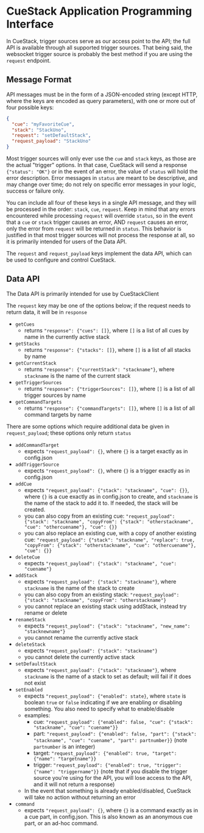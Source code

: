 # CueStack Application Programming Interface

In CueStack, trigger sources serve as our access point to the API; the full API is available through all supported trigger sources.
That being said, the websocket trigger source is probably the best method if you are using the `request` endpoint.

## Message Format
API messages must be in the form of a JSON-encoded string (except HTTP, where the keys are encoded as query parameters), with one or more out of four possible keys:
```json
{
  "cue": "myFavoriteCue",
  "stack": "StackUno",
  "request": "setDefaultStack",
  "request_payload": "StackUno"
}
```

Most trigger sources will only ever use the `cue` and `stack` keys, as those are the actual "trigger" options. In that case, CueStack will send a response `{"status": "OK"}` or in the event of an error, the value of `status` will hold the error description. 
Error messages in `status` are meant to be descriptive, and may change over time; do not rely on specific error messages in your logic, success or failure only.

You can include all four of these keys in a single API message, and they will be processed in the order: `stack`, `cue`, `request`. Keep in mind that any errors encountered while processing `request` will override `status`, so in the event that a `cue` or `stack` trigger causes an error, AND `request` causes an error, only the error from `request` will be returned in `status`.
This behavior is justified in that most trigger sources will not process the response at all, so it is primarily intended for users of the Data API.

The `request` and `request_payload` keys implement the data API, which can be used to configure and control CueStack.

## Data API
The Data API is primarily intended for use by CueStackClient

The `request` key may be one of the options below; if the request needs to return data, it will be in `response`

* `getCues`
  - returns `"response": {"cues": []}`, where `[]` is a list of all cues by name in the currently active stack
* `getStacks`
  - returns `"response": {"stacks": []}`, where `[]` is a list of all stacks by name
* `getCurrentStack`
  - returns `"response": {"currentStack": "stackname"}`, where `stackname` is the name of the current stack
* `getTriggerSources`
  - returns `"response": {"triggerSources": []}`, where `[]` is a list of all trigger sources by name
* `getCommandTargets`
  - returns `"response": {"commandTargets": []}`, where `[]` is a list of all command targets by name

There are some options which require additional data be given in `request_payload`; these options only return `status`

* `addCommandTarget`
  - expects `"request_payload": {}`, where `{}` is a target exactly as in config.json
* `addTriggerSource`
  - expects `"request_payload": {}`, where `{}` is a trigger exactly as in config.json
* `addCue`
  - expects `"request_payload": {"stack": "stackname", "cue": {}}`, where `{}` is a cue exactly as in config.json to create, and `stackname` is the name of the stack to add it to. If needed, the stack will be created.
  - you can also copy from an existing cue: `"request_payload": {"stack": "stackname", "copyFrom": {"stack": "otherstackname", "cue": "othercuename"}, "cue": {}}`
  - you can also replace an existing cue, with a copy of another existing cue: `"request_payload": {"stack": "stackname", "replace": true, "copyFrom": {"stack": "otherstackname", "cue": "othercuename"}, "cue": {}}`
* `deleteCue`
  - expects `"request_payload": {"stack": "stackname", "cue": "cuename"}`
* `addStack`
  - expects `"request_payload": {"stack": "stackname"}`, where `stackname` is the name of the stack to create
  - you can also copy from an existing stack: `"request_payload": {"stack": "stackname", "copyFrom": "otherstackname"}`
  - you cannot replace an existing stack using addStack, instead try rename or delete
* `renameStack`
  - expects `"request_payload": {"stack": "stackname", "new_name": "stacknewname"}`
  - you cannot rename the currently active stack
* `deleteStack`
  - expects `"request_payload": {"stack": "stackname"}`
  - you cannot delete the currently active stack
* `setDefaultStack`
  - expects `"request_payload": {"stack": "stackname"}`, where `stackname` is the name of a stack to set as default; will fail if it does not exist
* `setEnabled`
  - expects `"request_payload": {"enabled": state}`, where `state` is boolean `true` or `false` indicating if we are enabling or disabling something. You also need to specify what to enable/disable
  - examples: 
    - cue: `"request_payload": {"enabled": false, "cue": {"stack": "stackname", "cue": "cuename"}}`
    - part: `"request_payload": {"enabled": false, "part": {"stack": "stackname", "cue": "cuename", "part": partnumber}}` (note `partnumber` is an integer)
    - target: `"request_payload": {"enabled": true, "target": {"name": "targetname"}}`
    - trigger: `"request_payload": {"enabled": true, "trigger": {"name": "triggername"}}` (note that if you disable the trigger source you're using for the API, you will lose access to the API, and it will not return a response)
  - In the event that something is already enabled/disabled, CueStack will take no action without returning an error
* `command`
  - expects `"request_payload": {}`, where `{}` is a command exactly as in a cue part, in config.json. This is also known as an anonymous cue part, or an ad-hoc command.
    
    

